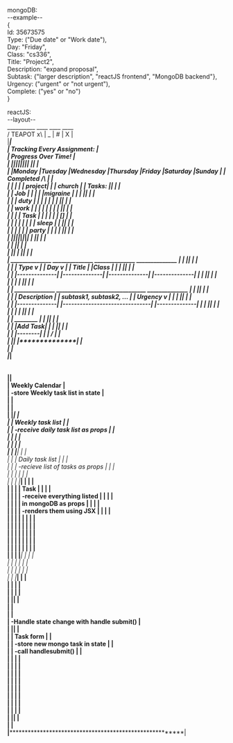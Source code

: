 mongoDB:</br>
--example--</br>
{</br>
  Id: 35673575 </br>
  Type: ("Due date" or "Work date"),</br>
  Day: "Friday",</br>
  Class: "cs336",</br>
  Title: "Project2",</br>
  Description: "expand proposal",</br>
  Subtask: {"larger description", "reactJS frontend", "MongoDB backend"},</br>
  Urgency: ("urgent" or "not urgent"),</br>
  Complete: ("yes" or "no")</br>
}</br>

reactJS:</br>
--layout--</br>
  __________                                                                  ____ ____ ____</br>
 / TEAPOT  x\                                                                | _  | #  | X  |</br>
|*******************************************************************************************|</br>
| Tracking Every Assignment:                                                                |</br>
| Progress Over Time!                                                                       |</br>
| |*********|*********|**********|*********|*********|*********|*********| |**************| |</br>
| |Monday   |Tuesday  |Wednesday |Thursday |Friday   |Saturday |Sunday   | | Completed /\ | |</br>
| |         |         |          |  project|         |         | church  | | Tasks:    || | |</br>
| | Job     |         |          |         |         |migraine |         | |           || | |</br>
| |         |  duty   |          |         |         |         |         | |           || | |</br>
| | work    |         |          |         |         |         |         | |           || | |</br>
| |         |         | Task     |         |         |         |         | |           [] | |</br>
| |         |         |          |         |         |         |  sleep  | |           || | |</br>
| |         |         |          |         | party   |         |         | |           || | |</br>
| |*********|*********|**********|*********|*********|*********|*********| |           || | |</br>
|                                                                          |           || | |</br>
| |**********************************************************************| |           || | |</br>
|   ______________   ______________   ______________   ______________    | |           || | |</br>
| | | Type       v | | Day        v | | Title        | |Class         |  | |           || | |</br>
| | |--------------| |--------------| |--------------| |--------------|  | |           || | |</br>
| |                                                                      | |           || | |</br>
| |  ______________   _______________________________   ______________   | |           || | |</br>
| | | Description  | | subtask1, subtask2, ...       | | Urgency    v |  | |           || | |</br>
| | |--------------| |-------------------------------| |--------------|  | |           || | |</br>
| |                                                                      | |           || | |</br>
| |   ________                                                           | |           || | |</br>
| |  |Add Task|                                                          | |           || | |</br>
| |  |--------|                                                          | |           \/ | |</br>
| |**********************************************************************| |**************| |</br>
|                                                                                           |</br>
|*******************************************************************************************|</br>
</br>
</br>
|************************************************************************|</br>
|  Weekly Calendar                                                       |</br>
|  -store Weekly task list in state                                      |</br>
|                                                                        |</br>
|                                                                        |</br>
|        |******************************************************|        |</br>
|        |  Weekly task list                                    |        |</br>
|        |  -receive daily task list as props                   |        |</br>
|        |                                                      |        |</br>
|        |                                                      |        |</br>
|        |       |***************************************|      |        |</br>
|        |       |  Daily task list                      |      |        |</br>
|        |       |  -recieve list of tasks as props      |      |        |</br>
|        |       |                                       |      |        |</br>
|        |       |    |*****************************|    |      |        |</br>
|        |       |    | Task                        |    |      |        |</br>
|        |       |    | -receive everything listed  |    |      |        |</br>
|        |       |    |    in mongoDB as props      |    |      |        |</br>
|        |       |    | -renders them using JSX     |    |      |        |</br>
|        |       |    |                             |    |      |        |</br>
|        |       |    |                             |    |      |        |</br>
|        |       |    |                             |    |      |        |</br>
|        |       |    |                             |    |      |        |</br>
|        |       |    |                             |    |      |        |</br>
|        |       |    |*****************************|    |      |        |</br>
|        |       |                                       |      |        |</br>
|        |       |                                       |      |        |</br>
|        |       |***************************************|      |        |</br>
|        |                                                      |        |</br>
|        |                                                      |        |</br>
|        |******************************************************|        |</br>
|                                                                        |</br>
|                                                                        |</br>
|  -Handle state change with handle submit()                             |</br>
|        |******************************************************|        |</br>
|        | Task form                                            |        |</br>
|        | -store new mongo task in state                       |        |</br>
|        | -call handlesubmit()                                 |        |</br>
|        |                                                      |        |</br>
|        |                                                      |        |</br>
|        |                                                      |        |</br>
|        |                                                      |        |</br>
|        |                                                      |        |</br>
|        |                                                      |        |</br>
|        |                                                      |        |</br>
|        |                                                      |        |</br>
|        |******************************************************|        |</br>
|                                                                        |</br>
|************************************************************************|</br>
